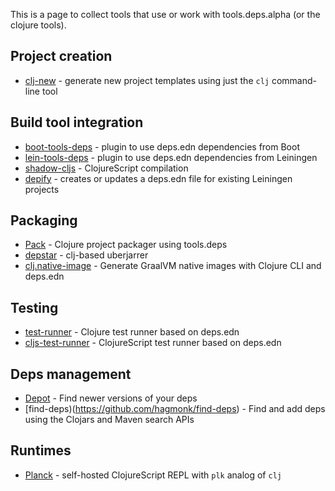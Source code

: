 This is a page to collect tools that use or work with tools.deps.alpha (or the clojure tools).

## Project creation

* [clj-new](https://github.com/seancorfield/clj-new) - generate new project templates using just the `clj` command-line tool

## Build tool integration

* [boot-tools-deps](https://github.com/seancorfield/boot-tools-deps) - plugin to use deps.edn dependencies from Boot
* [lein-tools-deps](https://github.com/RickMoynihan/lein-tools-deps) - plugin to use deps.edn dependencies from Leiningen
* [shadow-cljs](https://github.com/thheller/shadow-cljs) - ClojureScript compilation
* [depify](https://github.com/hagmonk/depify) - creates or updates a deps.edn file for existing Leiningen projects

## Packaging

* [Pack](https://github.com/juxt/pack.alpha) - Clojure project packager using tools.deps
* [depstar](https://github.com/healthfinch/depstar) - clj-based uberjarrer
* [clj.native-image](https://github.com/taylorwood/clj.native-image) - Generate GraalVM native images with Clojure CLI and deps.edn

## Testing

* [test-runner](https://github.com/cognitect-labs/test-runner) - Clojure test runner based on deps.edn
* [cljs-test-runner](https://github.com/Olical/cljs-test-runner) - ClojureScript test runner based on deps.edn

## Deps management

* [Depot](https://github.com/Olical/depot) - Find newer versions of your deps
* [find-deps)(https://github.com/hagmonk/find-deps) - Find and add deps using the Clojars and Maven search APIs

## Runtimes

* [Planck](http://planck-repl.org) - self-hosted ClojureScript REPL with `plk` analog of `clj`
